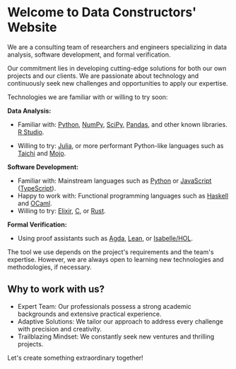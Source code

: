 # Welcome to Data Constructors' Website


We are a consulting team of researchers and engineers specializing in data
analysis, software development, and formal verification.

Our commitment lies in developing cutting-edge solutions for both our own
projects and our clients. We are passionate about technology and continuously
seek new challenges and opportunities to apply our expertise.

Technologies we are familiar with or willing to try soon:

**Data Analysis:**

  - Familiar with: [Python](https://www.python.org/),
    [NumPy](https://numpy.org/), [SciPy](https://www.scipy.org/),
    [Pandas](https://pandas.pydata.org/), and other known libraries.
    [R Studio](https://rstudio.com/).

  - Willing to try: [Julia](https://julialang.org/), or more performant
    Python-like languages such as [Taichi](https://taichi.graphics/) and
    [Mojo](https://www.modular.com/mojo).

**Software Development:**

  - Familiar with: Mainstream languages such as
    [Python](https://www.python.org/) or
    [JavaScript](https://developer.mozilla.org/en-US/docs/Web/JavaScript)
    ([TypeScript](https://www.typescriptlang.org/)).
  - Happy to work with: Functional programming languages such as
    [Haskell](https://www.haskell.org/) and [OCaml](https://ocaml.org/).
  - Willing to try: [Elixir](https://elixir-lang.org/), [C](https://en.wikipedia.org/wiki/C_(programming_language)),
    or [Rust](https://www.rust-lang.org/).

**Formal Verification:**

  - Using proof assistants such as
    [Agda](https://wiki.portal.chalmers.se/agda/pmwiki.php),
    [Lean](https://leanprover.github.io/),               or
    [Isabelle/HOL](https://isabelle.in.tum.de/).

The tool we use depends on the project's requirements and the team's expertise.
However, we are always open to learning new technologies and methodologies, if
necessary.

## Why to work with us?

- Expert Team: Our professionals possess a strong academic backgrounds and
  extensive practical experience.
- Adaptive Solutions: We tailor our approach to address every
  challenge with precision and creativity.
- Trailblazing Mindset: We constantly seek new ventures and thrilling projects.


Let's create something extraordinary together!

